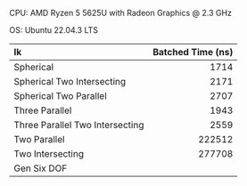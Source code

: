 CPU: AMD Ryzen 5 5625U with Radeon Graphics @ 2.3 GHz

OS:  Ubuntu 22.04.3 LTS

| Ik                              | Batched Time (ns) |
| :------------------------------ | ----------------: |
| Spherical                       |              1714 |
| Spherical Two Intersecting      |              2171 |
| Spherical Two Parallel          |              2707 |
| Three Parallel                  |              1943 |
| Three Parallel Two Intersecting |              2559 |
| Two Parallel                    |            222512 |
| Two Intersecting                |            277708 |
| Gen Six DOF                     |                   |
